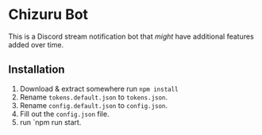# Chizuru Bot

This is a Discord stream notification bot that *might* have additional features added over time.

## Installation

1. Download & extract somewhere run `npm install`
2. Rename `tokens.default.json` to `tokens.json`.
3. Rename `config.default.json` to `config.json`.
4. Fill out the `config.json` file.
5. run `npm run start.
